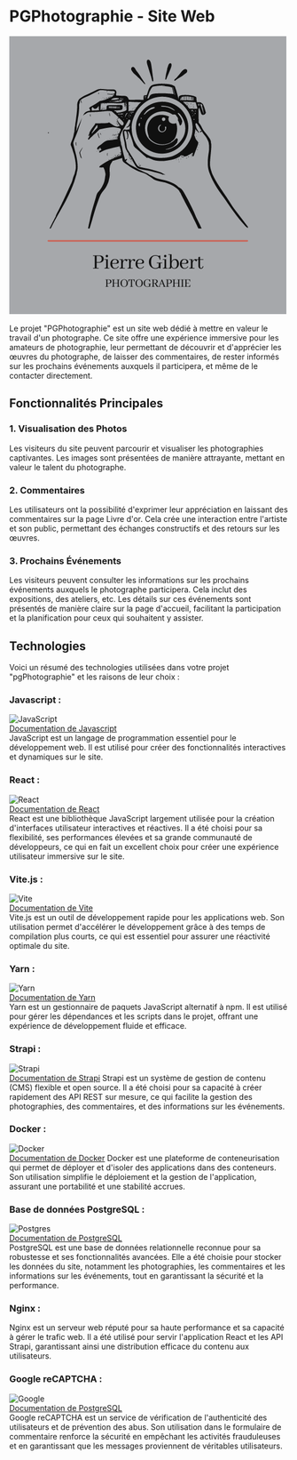 # PGPhotographie - Site Web

![Logo PGPhotographie 2](frontend/src/assets/Logo3.png)

Le projet "PGPhotographie" est un site web dédié à mettre en valeur le travail d'un photographe. Ce site offre une expérience immersive pour les amateurs de photographie, leur permettant de découvrir et d'apprécier les œuvres du photographe, de laisser des commentaires, de rester informés sur les prochains événements auxquels il participera, et même de le contacter directement.

## Fonctionnalités Principales

### 1. Visualisation des Photos
Les visiteurs du site peuvent parcourir et visualiser les photographies captivantes. Les images sont présentées de manière attrayante, mettant en valeur le talent du photographe.

### 2. Commentaires
Les utilisateurs ont la possibilité d'exprimer leur appréciation en laissant des commentaires sur la page Livre d'or. Cela crée une interaction entre l'artiste et son public, permettant des échanges constructifs et des retours sur les œuvres.

### 3. Prochains Événements
Les visiteurs peuvent consulter les informations sur les prochains événements auxquels le photographe participera. Cela inclut des expositions, des ateliers, etc. Les détails sur ces événements sont présentés de manière claire sur la page d'accueil, facilitant la participation et la planification pour ceux qui souhaitent y assister.

## Technologies
Voici un résumé des technologies utilisées dans votre projet "pgPhotographie" et les raisons de leur choix :

### Javascript :  
![JavaScript](https://img.shields.io/badge/javascript-%23323330.svg?style=for-the-badge&logo=javascript&logoColor=%23F7DF1E)  
[Documentation de Javascript](https://developer.mozilla.org/fr/docs/Web/JavaScript)  
JavaScript est un langage de programmation essentiel pour le développement web. Il est utilisé pour créer des fonctionnalités interactives et dynamiques sur le site.

### React : 
![React](https://img.shields.io/badge/react-%2320232a.svg?style=for-the-badge&logo=react&logoColor=%2361DAFB)  
[Documentation de React](https://fr.legacy.reactjs.org/)  
React est une bibliothèque JavaScript largement utilisée pour la création d'interfaces utilisateur interactives et réactives. Il a été choisi pour sa flexibilité, ses performances élevées et sa grande communauté de développeurs, ce qui en fait un excellent choix pour créer une expérience utilisateur immersive sur le site.

### Vite.js :  
![Vite](https://img.shields.io/badge/vite-%23646CFF.svg?style=for-the-badge&logo=vite&logoColor=white)  
[Documentation de Vite](https://vitejs.dev/)    
Vite.js est un outil de développement rapide pour les applications web. Son utilisation permet d'accélérer le développement grâce à des temps de compilation plus courts, ce qui est essentiel pour assurer une réactivité optimale du site.

### Yarn :  
![Yarn](https://img.shields.io/badge/yarn-%232C8EBB.svg?style=for-the-badge&logo=yarn&logoColor=white)  
[Documentation de Yarn](https://yarnpkg.com/)  
Yarn est un gestionnaire de paquets JavaScript alternatif à npm. Il est utilisé pour gérer les dépendances et les scripts dans le projet, offrant une expérience de développement fluide et efficace.

### Strapi :  
![Strapi](https://img.shields.io/badge/strapi-%232E7EEA.svg?style=for-the-badge&logo=strapi&logoColor=white)  
[Documentation de Strapi](https://docs.strapi.io/dev-docs/quick-start#_1-install-strapi-and-create-a-new-project)
Strapi est un système de gestion de contenu (CMS) flexible et open source. Il a été choisi pour sa capacité à créer rapidement des API REST sur mesure, ce qui facilite la gestion des photographies, des commentaires, et des informations sur les événements.

### Docker :
![Docker](https://img.shields.io/badge/docker-%230db7ed.svg?style=for-the-badge&logo=docker&logoColor=white)  
[Documentation de Docker](https://docs.docker.com/)
Docker est une plateforme de conteneurisation qui permet de déployer et d'isoler des applications dans des conteneurs. Son utilisation simplifie le déploiement et la gestion de l'application, assurant une portabilité et une stabilité accrues.

### Base de données PostgreSQL :
![Postgres](https://img.shields.io/badge/postgres-%23316192.svg?style=for-the-badge&logo=postgresql&logoColor=white)  
[Documentation de PostgreSQL](https://www.postgresql.org/docs/)  
PostgreSQL est une base de données relationnelle reconnue pour sa robustesse et ses fonctionnalités avancées. Elle a été choisie pour stocker les données du site, notamment les photographies, les commentaires et les informations sur les événements, tout en garantissant la sécurité et la performance.

### Nginx :
Nginx est un serveur web réputé pour sa haute performance et sa capacité à gérer le trafic web. Il a été utilisé pour servir l'application React et les API Strapi, garantissant ainsi une distribution efficace du contenu aux utilisateurs.

### Google reCAPTCHA :
![Google](https://img.shields.io/badge/google-4285F4?style=for-the-badge&logo=google&logoColor=white)    
[Documentation de PostgreSQL](https://developers.google.com/recaptcha/docs/v3)  
Google reCAPTCHA est un service de vérification de l'authenticité des utilisateurs et de prévention des abus. Son utilisation dans le formulaire de commentaire renforce la sécurité en empêchant les activités frauduleuses et en garantissant que les messages proviennent de véritables utilisateurs.

